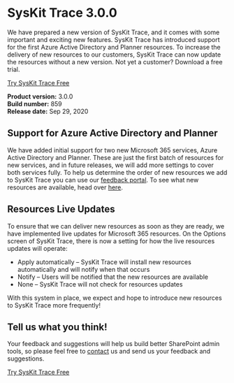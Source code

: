 # SysKit Trace 3.0.0

We have prepared a new version of SysKit Trace, and it comes with some important and exciting new features. SysKit Trace has introduced support for the first Azure Active Directory and Planner resources. To increase the delivery of new resources to our customers, SysKit Trace can now update the resources without a new version. Not yet a customer? Download a free trial.

[Try SysKit Trace Free](https://www.syskit.com/products/trace/download/)

**Product version:** 3.0.0  
**Build number:** 859  
**Release date:** Sep 29, 2020

## Support for Azure Active Directory and Planner

We have added initial support for two new Microsoft 365 services, Azure Active Directory and Planner. These are just the first batch of resources for new services, and in future releases, we will add more settings to cover both services fully. To help us determine the order of new resources we add to SysKit Trace you can use our [feedback portal](https://feedback.syskit.com/?project=TRACE). To see what new resources are available, head over [here](../report-overview/azure-active-directory.md).

## Resources Live Updates

To ensure that we can deliver new resources as soon as they are ready, we have implemented live updates for Microsoft 365 resources. On the Options screen of SysKit Trace, there is now a setting for how the live resources updates will operate:

* Apply automatically – SysKit Trace will install new resources automatically and will notify when that occurs
* Notify – Users will be notified that the new resources are available
* None – SysKit Trace will not check for resources updates

With this system in place, we expect and hope to introduce new resources to SysKit Trace more frequently!

## Tell us what you think!

Your feedback and suggestions will help us build better SharePoint admin tools, so please feel free to [contact](https://feedback.syskit.com/?project=TRACE) us and send us your feedback and suggestions.

[Try SysKit Trace Free](https://www.syskit.com/products/trace/download/)

